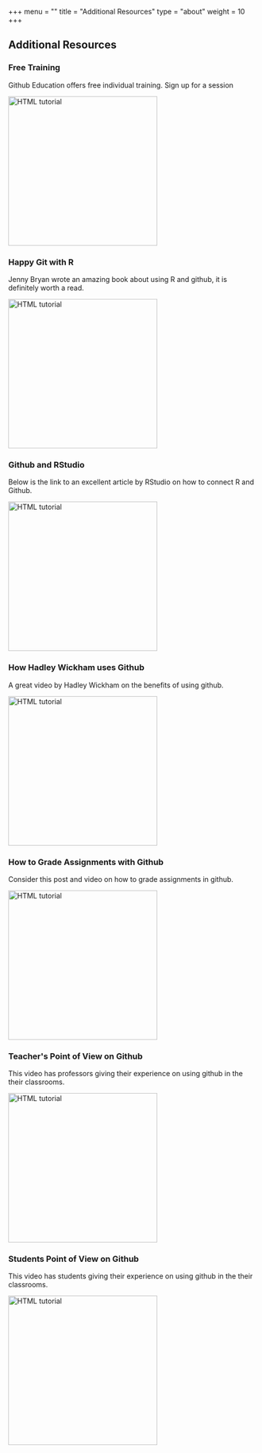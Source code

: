 +++
menu = ""
title = "Additional Resources"
type = "about"
weight = 10
+++


## Additional Resources


### Free Training

Github Education offers free individual training. Sign up for a session


<a href="https://blog.github.com/2018-02-26-commit-with-confidence-with-new-teacher-training-from-github/">
  <img src="/images/additional.PNG" alt="HTML tutorial" style="height:300px;border:0;">
</a>

### Happy Git with R

Jenny Bryan wrote an amazing book about using R and github, it is definitely worth a read.

<a href="http://happygitwithr.com/">
  <img src="/images/additional-1.PNG" alt="HTML tutorial" style="height:300px;border:0;">
</a>




### Github and RStudio

Below is the link to an excellent article by RStudio on how to connect R and Github. 

<a href="https://resources.github.com/articles/github-and-rstudio/">
  <img src="/images/additional-2.PNG" alt="HTML tutorial" style="height:300px;border:0;">
</a>



### How Hadley Wickham uses Github

A great video by Hadley Wickham on the benefits of using github.  

<a href="https://vimeo.com/119403805">
  <img src="/images/additional-3.PNG" alt="HTML tutorial" style="height:300px;border:0;">
</a>



### How to Grade Assignments with Github

Consider this post and video on how to grade assignments in github.  

<a href="https://blog.github.com/2017-06-13-how-to-grade-programming-assignments-on-github/">
  <img src="/images/additional-4.png" alt="HTML tutorial" style="height:300px;border:0;">
</a>



### Teacher's Point of View on Github

This video has professors giving their experience on using github in the their classrooms.   

<a href="https://www.youtube.com/embed/gzU8M6Yn9-s?enablejsapi=1">
  <img src="/images/additional-5.PNG" alt="HTML tutorial" style="height:300px;border:0;">
</a>

### Students Point of View on Github

This video has students giving their experience on using github in the their classrooms.   

<a href="https://www.youtube.com/watch?v=dJjrhymbKc0?enablejsapi=1">
  <img src="/images/additional-5.PNG" alt="HTML tutorial" style="height:300px;border:0;">
</a>